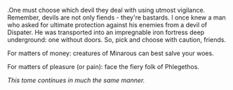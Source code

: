 .One must choose which devil they deal with using utmost vigilance. Remember, devils are not only fiends - they're bastards. I once knew a man who asked for ultimate protection against his enemies from a devil of Dispater. He was transported into an impregnable iron fortress deep underground: one without doors. So, pick and choose with caution, friends.

For matters of money: creatures of Minarous can best salve your woes.

For matters of pleasure (or pain): face the fiery folk of Phlegethos.

*This tome continues in much the same manner.*